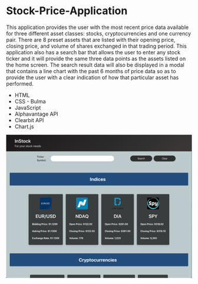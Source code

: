 # Stock-Price-Application

This application provides the user with the most recent price data available for three different asset classes: stocks, cryptocurrencies and one currency pair. There are 8 preset assets that are listed with their opening price, closing price, and volume of shares exchanged in that trading period. This application also has a search bar that allows the user to enter any stock ticker and it will provide the same three data points as the assets listed on the home screen. The search result data will also be displayed in a modal that contains a line chart with the past 6 months of price data so as to provide the user with a clear indication of how that particular asset has performed.

<ul>
    <li>HTML</li>
    <li>CSS - Bulma</li>
    <li>JavaScript</li>
    <li>Alphavantage API</li>
    <li>Clearbit API</li>
    <li>Chart.js</li>
</ul>

<img src="./images/deployed.png">
